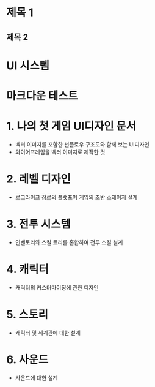 
제목 1
=====
제목 2
-----

UI 시스템
=====

# 마크다운 테스트

# 1. 나의 첫 게임 UI디자인 문서
- 벡터 이미지를 포함한 썬플로우 구조도와 함께 보는 UI디자인
- 와이어프레임을 벡터 이미지로 제작한 것
# 2. 레벨 디자인
- 로그라이크 장르의 플랫포머 게임의 초반 스테이지 설계
# 3. 전투 시스템
- 인벤토리와 스킬 트리를 혼합하여 전투 스킬 설계
# 4. 캐릭터
- 캐릭터의 커스터마이징에 관한 디자인
# 5. 스토리
- 캐릭터 및 세계관에 대한 설계
# 6. 사운드
- 사운드에 대한 설계